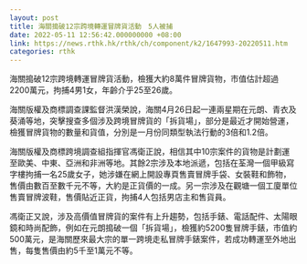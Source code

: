 ```yaml
---
layout: post
title: 海關搗破12宗跨境轉運冒牌貨活動　5人被捕
date: 2022-05-11 12:56:42.000000000 +08:00
link: https://news.rthk.hk/rthk/ch/component/k2/1647993-20220511.htm
categories: rthk
---
```


海關搗破12宗跨境轉運冒牌貨活動，檢獲大約8萬件冒牌貨物，市值估計超過2200萬元，拘捕4男1女，年齡介乎25至26歲。

海關版權及商標調查課監督洪漢榮說，海關4月26日起一連兩星期在元朗、青衣及葵涌等地，突擊搜查多個涉及跨境冒牌貨的「拆貨場」，部分是最近才開始營運，檢獲冒牌貨物的數量和貨值，分別是一月份同類型執法行動的3倍和1.2倍。

海關版權及商標跨境調查組指揮官馮衛正說，相信其中10宗案件的貨物是計劃運至歐美、中東、亞洲和非洲等地。其餘2宗涉及本地派遞，包括在荃灣一個甲級寫字樓拘捕一名25歲女子，她涉嫌在網上開設專頁售賣冒牌手袋、女裝鞋和飾物，售價由數百至數千元不等，大約是正貨價的一成。另一宗涉及在觀塘一個工廈單位售賣冒牌波鞋，售價貼近正貨，拘捕4人包括男店主和售貨員。

馮衛正又說，涉及高價值冒牌貨的案件有上升趨勢，包括手錶、電話配件、太陽眼鏡和時尚配飾，例如在元朗搗破一個「拆貨場」，檢獲約5200隻冒牌手錶，市值約500萬元，是海關歷來最大宗的單一跨境走私冒牌手錶案件，若成功轉運至外地出售，每隻售價由約5千至1萬元不等。
